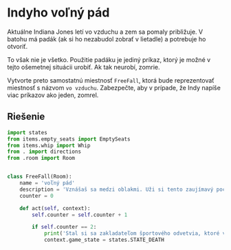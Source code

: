 # Indyho voľný pád

Aktuálne Indiana Jones letí vo vzduchu a zem sa pomaly približuje. V batohu má padák (ak si ho nezabudol zobrať v
lietadle) a potrebuje ho otvoriť.

To však nie je všetko. Použitie padáku je jediný príkaz, ktorý je možné v tejto ošemetnej situácii urobiť. Ak tak
neurobí, zomrie.

Vytvorte preto samostatnú miestnosť `FreeFall`, ktorá bude reprezentovať miestnosť s názvom `vo vzduchu`. Zabezpečte,
aby v prípade, že Indy napíše viac príkazov ako jeden, zomrel.


## Riešenie

```python
import states
from items.empty_seats import EmptySeats
from items.whip import Whip
from . import directions
from .room import Room


class FreeFall(Room):
    name = 'voľný pád'
    description = 'Vznášaš sa medzi oblakmi. Uži si tento zaujímavý pocit a nevšímaj si zem, ktorá sa rapídne približuje. Mimochodom, v diaľke na [bold yellow]juhu[/bold yellow] je vidieť nejaký vojenský tábor.'
    counter = 0

    def act(self, context):
        self.counter = self.counter + 1

        if self.counter == 2:
            print('Stal si sa zakladateľom športového odvetvia, ktoré vojde do histórie ako skok hlboký.')
            context.game_state = states.STATE_DEATH
```

